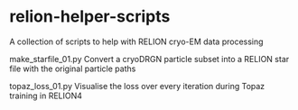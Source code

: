 # relion-helper-scripts
A collection of scripts to help with RELION cryo-EM data processing

make_starfile_01.py
Convert a cryoDRGN particle subset into a RELION star file with the original particle paths

topaz_loss_01.py
Visualise the loss over every iteration during Topaz training in RELION4
